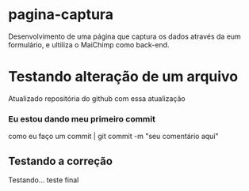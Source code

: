 # pagina-captura
Desenvolvimento de uma página que captura os dados através da eum formulário, e ultiliza o MaiChimp como back-end.

# Testando alteração de um arquivo
Atualizado repositória do github com essa atualização


### Eu estou dando meu primeiro commit
como eu faço um commit | git commit -m "seu comentário aqui"

## Testando a correção
Testando... teste final